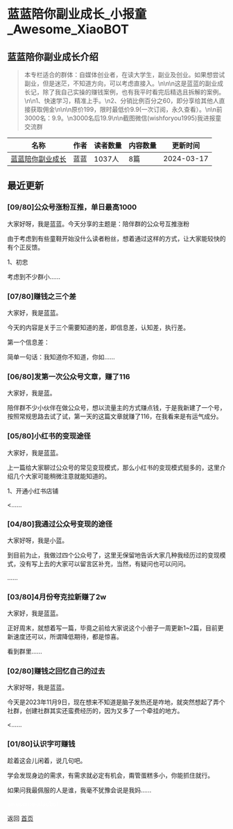 # 蓝蓝陪你副业成长_小报童_Awesome_XiaoBOT

## 蓝蓝陪你副业成长介绍
> 本专栏适合的群体：自媒体创业者，在读大学生，副业及创业。如果想尝试副业，但是迷茫，不知道方向，可以考虑直接入。\n\n\n这是蓝蓝的副业成长记，除了我自己实操的赚钱案例，也有我平时看完后精选且拆解的案例。\n\n1、快速学习，精准上手。\n2、分销比例百分之60，即分享给其他人直接获取佣金\n\n\n原价199，限时最低价9.9(一次订阅，永久查看）。\n\n前3000名：9.9。\n3000名后19.9\n\n截图微信(wishforyou1995)我进报童交流群  
  


|名称|作者|读者数量|内容数量|更新时间|
|---|---|---|---|---|
|[蓝蓝陪你副业成长](https://xiaobot.net/p/258643?refer=0b133df9-27dc-423b-8101-639049001c13)|蓝蓝|1037人|8篇|2024-03-17|

## 最近更新
### [09/80]公众号涨粉互推，单日最高1000

大家好呀，我是蓝蓝。今天分享的主题是：陪伴群的公众号互推涨粉

由于考虑到有些童鞋开始没什么读者粉丝，想着通过这样的方式，让大家能较快的有个正反馈。

1、初忠

考虑到不少群小......

### [07/80]赚钱之三个差

大家好，我是蓝蓝。

今天的内容是关于三个需要知道的差，即信息差，认知差，执行差。

第一个信息差：

简单一句话：我知道你不知道，你如......

### [06/80]发第一次公众号文章，赚了116

大家好，我是蓝。

陪伴群不少小伙伴在做公众号，想以流量主的方式赚点钱，于是我新建了一个号，按照常规思路去试了试，第一天的这篇文章就赚了116，在我看来是有运气成分。

### [05/80]小红书的变现途径

大家好，我是蓝蓝。

上一篇给大家聊过公众号的常见变现模式，那么小红书的变现模式挺多的，这里介绍几个大家可能稍微注意就能知道的。

1、开通小红书店铺

<......

### [04/80]我通过公众号变现的途径

大家好呀，我是小蓝。

到目前为止，我做过四个公众号了，这里无保留地告诉大家几种我经历过的变现模式，没有写上去的大家可以留言区补充，当然，有疑问也可以问问。

......

### [03/80]4月份夸克拉新赚了2w

大家好，我是蓝蓝。

正好周末，就想着写一篇，毕竟之前给大家说这个小册子一周更新1~2篇，目前更新速度还可以，所谓降低期待，都是惊喜。

看到群里......

### [02/80]赚钱之回忆自己的过去

大家好呀，我是蓝蓝。

今天是2023年11月9日，现在想来不知道是脑子发热还是咋地，就突然想起了弄个社群，创建社群其实还蛮费经历的，因为又多了一个牵挂的地方。

<......

### [01/80]认识字可赚钱

趁着这会儿闲着，说几句吧。

学会发现身边的需求，有需求就必定有机会，甭管蛋糕多小，你能抓住就行。

如果问我最佩服的人是谁，我毫不犹豫会说是我妈......


<a href="https://github.com/Reno9527/awesome-xiaobot" style="color: white; text-decoration: none;">awesome-xiaobot</a>

返回 [首页](../README.md)
